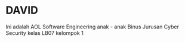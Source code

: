 # DAVID
Ini adalah AOL Software Engineering anak - anak Binus Jurusan Cyber Security kelas LB07 kelompok 1